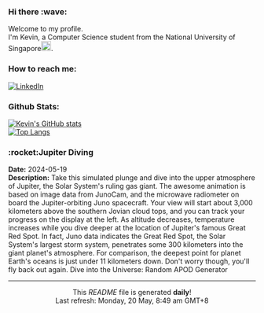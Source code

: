 <h3>Hi there :wave:</h3>

Welcome to my profile.   
I'm Kevin, a Computer Science student from the National University of Singapore<img src="https://img.icons8.com/color/96/000000/singapore-circular.png" width="20px"/>.</p>

<h3>How to reach me: </h3>
<a href="https://www.linkedin.com/in/kevin-foong/"><img alt="LinkedIn" src="https://img.shields.io/badge/linkedin-%230077B5.svg?&style=for-the-badge&logo=linkedin&logoColor=white" /></a> 

<h3>Github Stats: </h3> 

[![Kevin's GitHub stats](https://github-readme-stats.vercel.app/api?username=kevin9foong&theme=tokyonight)](https://github.com/anuraghazra/github-readme-stats) <br/>
[![Top Langs](https://github-readme-stats.vercel.app/api/top-langs/?username=kevin9foong&layout=compact&theme=tokyonight)](https://github.com/anuraghazra/github-readme-stats)

<h3>:rocket:Jupiter Diving</h3> 
<b>Date:</b> 2024-05-19<br/>
<b>Description:</b> Take this simulated plunge and dive into the upper atmosphere of Jupiter, the Solar System&#39;s ruling gas giant. The awesome animation is based on image data from JunoCam, and the microwave radiometer on board the Jupiter-orbiting Juno spacecraft. Your view will start about 3,000 kilometers above the southern Jovian cloud tops, and you can track your progress on the display at the left. As altitude decreases, temperature increases while you dive deeper at the location of Jupiter&#39;s famous Great Red Spot. In fact, Juno data indicates the Great Red Spot, the Solar System&#39;s largest storm system, penetrates some 300 kilometers into the giant planet&#39;s atmosphere. For comparison, the deepest point for planet Earth&#39;s oceans is just under 11 kilometers down. Don&#39;t worry though, you&#39;ll fly back out again.   Dive into the Universe: Random APOD Generator<br/>

------------
<p align="center">This <i>README</i> file is generated <b>daily</b>!</br>
Last refresh: Monday, 20 May, 8:49 am GMT+8<br />